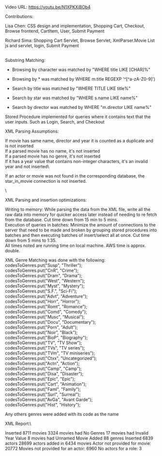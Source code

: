 Video URL: https://youtu.be/N1XPKXiBOb4

Contributions:

Lisa Chen: CSS design and implementation, Shopping Cart, Checkout, Browse frontend, CartItem, User, Submit Payment

Richard Sima: Shopping Cart Servlet, Browse Servlet, XmlParser.Movie List js and servlet, login, Submit Payment


\
Substring Matching:

- Browsing by character was matched by "WHERE title LIKE [CHAR]%"

- Browsing by * was matched by WHERE m.title REGEXP '^[^a-zA-Z0-9]')

- Search by title was matched by "WHERE TITLE LIKE title%"

- Search by star was matched by "WHERE s.name LIKE name%"

- Search by director was matched by WHERE "m.director LIKE name%"


Stored Procedure implemented for queries where it contains text that the user inputs. Such as Login, Search, and Checkout


XML Parsing Assumptions:

If movie has same name, director and year it is counted as a duplicate and is not inserted\
If a parsed movie has no name, it's not inserted\
If a parsed movie has no genre, it's not inserted\
If it has a year value that contains non-integer characters, it's an invalid year and not inserted\

If an actor or movie was not found in the corresponding database, the star_in_movie connection is not inserted.

\

XML Parsing and insertion optimizations:

Writing to memory: While parsing the data from the XML file, write all the raw data into memory for quicker access later instead of needing to re fetch from the database. Cut time down from 15 min to 5 mins.\
Execution of queries in batches: Minimize the amount of connections to the server that need to be made and broken by grouping stored procedures into batches and then executing batches of insert/select all at once. Cut time down from 5 mins to 1:35.\
All times noted are running time on local machine. AWS time is approx. double.

XML Genre Matching was done with the following:\
codesToGenres.put("Susp", "Thriller");\
codesToGenres.put("CnR", "Crime");\
codesToGenres.put("Dram", "Drama");\
codesToGenres.put("West", "Western");\
codesToGenres.put("Myst", "Mystery");\
codesToGenres.put("S.F.", "Sci-Fi");\
codesToGenres.put("Advt", "Adventure");\
codesToGenres.put("Horr", "Horror");\
codesToGenres.put("Romt", "Romance");\
codesToGenres.put("Comd", "Comedy");\
codesToGenres.put("Musc", "Musical");\
codesToGenres.put("Docu", "Documentary");\
codesToGenres.put("Porn", "Adult");\
codesToGenres.put("Noir", "Black");\
codesToGenres.put("BioP", "Biography");\
codesToGenres.put("TV", "TV Show");\
codesToGenres.put("TVs", "TV series");\
codesToGenres.put("TVm", "TV miniseries");\
codesToGenres.put("Ctxx", "Uncategorized");\
codesToGenres.put("Actn", "Action");\
codesToGenres.put("Camp", "Camp");\
codesToGenres.put("Disa", "Disaster");\
codesToGenres.put("Epic", "Epic");\
codesToGenres.put("Cart", "Animation");\
codesToGenres.put("Faml", "Family");\
codesToGenres.put("Surl", "Surreal");\
codesToGenres.put("AvGa", "Avant Garde");\
codesToGenres.put("Hist", "History");

Any others genres were added with its code as the name

XML Report:\

Inserted 8711 movies
3324 movies had No Genres
17 movies had Invalid Year Value
8 movies had Unnamed Movie
Added 88 genres
Inserted 6839 actors
28699 actors added in 6434 movies
Actor not provided for movie: 20772
Movies not provided for an actor: 6960
No actors for a role: 3